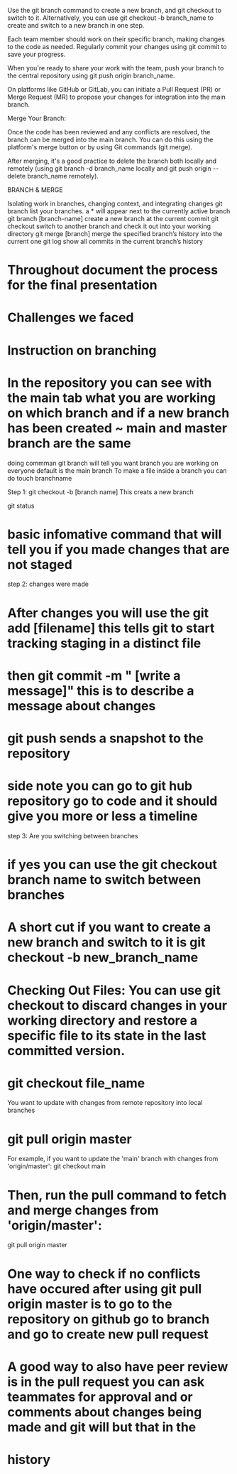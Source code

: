 Use the git branch command to create a new branch, and git checkout to switch to it. Alternatively, you can use git checkout -b branch_name to create and switch to a new branch in one step.

Each team member should work on their specific branch, making changes to the code as needed. Regularly commit your changes using git commit to save your progress.

When you're ready to share your work with the team, push your branch to the central repository using git push origin branch_name.

On platforms like GitHub or GitLab, you can initiate a Pull Request (PR) or Merge Request (MR) to propose your changes for integration into the main branch.

Merge Your Branch:

Once the code has been reviewed and any conflicts are resolved, the branch can be merged into the main branch. You can do this using the platform's merge button or by using Git commands (git merge).

After merging, it's a good practice to delete the branch both locally and remotely (using git branch -d branch_name locally and git push origin --delete branch_name remotely).

BRANCH & MERGE

Isolating work in branches, changing context, and integrating changes
git branch
list your branches. a * will appear next to the currently active branch
git branch [branch-name]
create a new branch at the current commit
git checkout
switch to another branch and check it out into your working directory
git merge [branch]
merge the specified branch’s history into the current one
git log
show all commits in the current branch’s history

# Throughout document the process for the final presentation 
# Challenges we faced 
# Instruction on branching 


# In the repository you can see with the main tab what you are working on which branch and if a new branch has been created ~ main and master branch are the same 

doing commman git branch will tell you want branch you are working on everyone default is the main branch 
To make a file inside a branch you can do touch branchname

Step 1: git checkout -b [branch name]
This creats a new branch 

git status 
# basic infomative command that will tell you if you made changes that are not staged

step 2: changes were made
# After changes you will use the git add [filename] this tells git to start tracking staging in a distinct file
# then git commit -m " [write a message]"  this is to describe a message about changes 
# git push sends a snapshot to the repository 
# side note you can go to git hub repository go to code and it should give you more or less a timeline 

step 3: Are you switching between branches 
# if yes you can use the git checkout branch name to switch between branches 
# A short cut if you want to create a new branch and switch to it is git checkout -b new_branch_name

# Checking Out Files: You can use git checkout to discard changes in your working directory and restore a specific file to its state in the last committed version.
# git checkout file_name



You want to update with changes from remote repository into local branches 
# git pull origin master 
For example, if you want to update the 'main' branch with changes from 'origin/master':
git checkout main
# Then, run the pull command to fetch and merge changes from 'origin/master':
git pull origin master

# One way to check if no conflicts have occured after using git pull origin master is to go to the repository on github go to branch and go to create new pull request 
# A good way to also have peer review is in the pull request you can ask teammates for approval and or comments about changes being made and git will but that in the 
# history